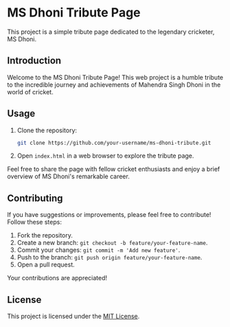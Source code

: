 # MS Dhoni Tribute Page

This project is a simple tribute page dedicated to the legendary cricketer, MS Dhoni.

## Introduction

Welcome to the MS Dhoni Tribute Page! This web project is a humble tribute to the incredible journey and achievements of Mahendra Singh Dhoni in the world of cricket.

## Usage

1. Clone the repository:

    ```bash
    git clone https://github.com/your-username/ms-dhoni-tribute.git
    ```

2. Open `index.html` in a web browser to explore the tribute page.

Feel free to share the page with fellow cricket enthusiasts and enjoy a brief overview of MS Dhoni's remarkable career.

## Contributing

If you have suggestions or improvements, please feel free to contribute! Follow these steps:

1. Fork the repository.
2. Create a new branch: `git checkout -b feature/your-feature-name`.
3. Commit your changes: `git commit -m 'Add new feature'`.
4. Push to the branch: `git push origin feature/your-feature-name`.
5. Open a pull request.

Your contributions are appreciated!

## License

This project is licensed under the [MIT License](LICENSE).
